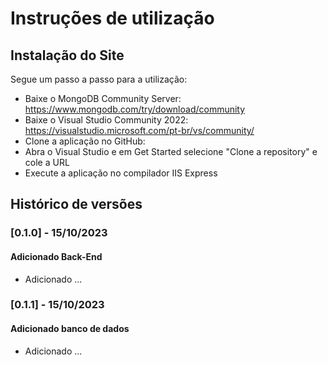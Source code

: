 # Instruções de utilização

## Instalação do Site

Segue um passo a passo para a utilização:

- Baixe o MongoDB Community Server: https://www.mongodb.com/try/download/community
- Baixe o Visual Studio Community 2022: https://visualstudio.microsoft.com/pt-br/vs/community/
- Clone a aplicação no GitHub:
- Abra o Visual Studio e em Get Started selecione "Clone a repository" e cole a URL
- Execute a aplicação no compilador IIS Express

## Histórico de versões

### [0.1.0] - 15/10/2023
#### Adicionado Back-End 
- Adicionado ...

### [0.1.1] - 15/10/2023
#### Adicionado banco de dados 
- Adicionado ...
